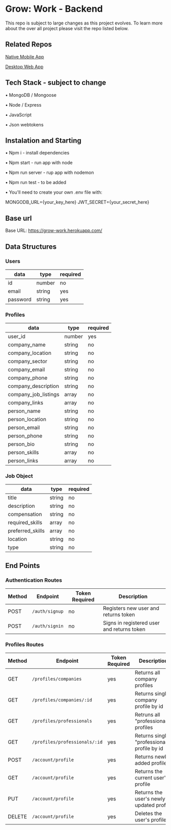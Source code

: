 # Grow: Work - Backend

This repo is subject to large changes as this project evolves. To learn more about the over all project please visit the repo listed below.

## Related Repos

[Native Mobile App](https://github.com/Grow-Work/frontend-react-native)

[Desktop Web App](https://github.com/Grow-Work/frontend-react-desktop)

## Tech Stack - subject to change

• MongoDB / Mongoose

• Node / Express

• JavaScript

• Json webtokens

## Instalation and Starting

• Npm i - install dependencies

• Npm start - run app with node

• Npm run server - rup app with nodemon

• Npm run test - to be added

• You'll need to create your own .env file with:

MONGODB_URL={your_key_here}
JWT_SECRET={your_secret_here}

## Base url

Base URL: https://grow-work.herokuapp.com/

## Data Structures

### Users

| data         | type   | required |
| ------------ | ------ | -------- |
| id           | number | no       |
| email        | string | yes      |
| password     | string | yes      |

### Profiles

| data                 | type   | required |
| -------------------- | ------ | -------- |
| user_id              | number | yes      |
| company_name         | string | no       |
| company_location     | string | no       |
| company_sector       | string | no       |
| company_email        | string | no       |
| company_phone        | string | no       |
| company_description  | string | no       |
| company_job_listings | array  | no       |
| company_links        | array  | no       |
| person_name          | string | no       |
| person_location      | string | no       |
| person_email         | string | no       |
| person_phone         | string | no       |
| person_bio           | string | no       |
| person_skills        | array  | no       |
| person_links         | array  | no       |

### Job Object

| data             | type   | required |
| ---------------- | ------ | -------- |
| title            | string | no       |
| description      | string | no       |
| compensation     | string | no       |
| required_skills  | array  | no       |
| preferred_skills | array  | no       |
| location         | string | no       |
| type             | string | no       |

## End Points

### Authentication Routes

| Method | Endpoint       | Token Required | Description                                |
| ------ | -------------- | -------------- | ------------------------------------------ |
| POST   | `/auth/signup` | no             | Registers new user and returns token       |
| POST   | `/auth/signin` | no             | Signs in registered user and returns token |

### Profiles Routes

| Method | Endpoint                      | Token Required | Description                                 |
| ------ | ------------------------------| -------------- | ------------------------------------------  |
| GET    | `/profiles/companies`         | yes            | Returns all company profiles                |
| GET    | `/profiles/companies/:id`     | yes            | Returns single company profile by id        |
| GET    | `/profiles/professionals`     | yes            | Retruns all "professionals" profiles        |
| GET    | `/profiles/professionals/:id` | yes            | Returns single "professional" profile by id |
| POST   | `/account/profile`            | yes            | Returns newly added profile                 |
| GET    | `/account/profile`            | yes            | Returns the current user's profile          |
| PUT    | `/account/profile`            | yes            | Returns the user's newly updated profile    |
| DELETE | `/account/profile`            | yes            | Deletes the user's profile                  |



